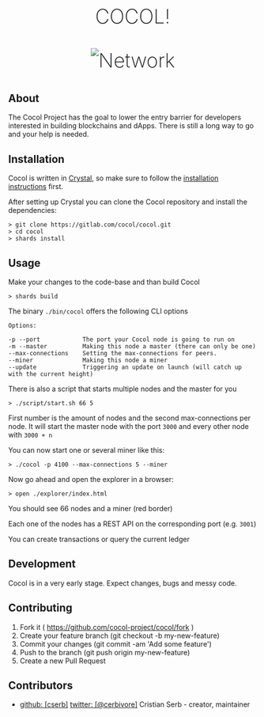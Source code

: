 <h1 align="center" style="font-size: 40px; font-weight: 200;">COCOL!</p>

<p align="center">
  <img src="https://github.com/cocol-project/cocol/blob/master/demo/demo.gif" alt="Network" />
</p>

## About
The Cocol Project has the goal to lower the entry barrier for developers interested in building blockchains and dApps.
There is still a long way to go and your help is needed.

## Installation
Cocol is written in [Crystal](https://crystal-lang.org/), so make sure to follow the [installation instructions](https://crystal-lang.org/reference/installation/) first.

After setting up Crystal you can clone the Cocol repository and install the dependencies:
```
> git clone https://gitlab.com/cocol/cocol.git
> cd cocol
> shards install
```

## Usage
Make your changes to the code-base and than build Cocol
```
> shards build
```
The binary `./bin/cocol` offers the following CLI options

```
Options:

-p --port            The port your Cocol node is going to run on
-m --master          Making this node a master (there can only be one)
--max-connections    Setting the max-connections for peers.
--miner              Making this node a miner
--update             Triggering an update on launch (will catch up with the current height)

```

There is also a script that starts multiple nodes and the master for you

```
> ./script/start.sh 66 5
```
First number is the amount of nodes and the second max-connections per node.
It will start the master node with the port `3000` and every other node with `3000 + n`


You can now start one or several miner like this:
```
> ./cocol -p 4100 --max-connections 5 --miner
```

Now go ahead and open the explorer in a browser:
```
> open ./explorer/index.html
```

You should see 66 nodes and a miner (red border)

Each one of the nodes has a REST API on the corresponding port (e.g. `3001`)

You can create transactions or query the current ledger

## Development

Cocol is in a very early stage. Expect changes, bugs and messy code.

## Contributing

1. Fork it ( https://github.com/cocol-project/cocol/fork )
2. Create your feature branch (git checkout -b my-new-feature)
3. Commit your changes (git commit -am 'Add some feature')
4. Push to the branch (git push origin my-new-feature)
5. Create a new Pull Request

## Contributors

- [github: [cserb]](https://github.com/cserb) [twitter: [@cerbivore]](http://twitter.com/cerbivore) Cristian Serb - creator, maintainer
